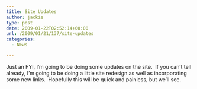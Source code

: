 ```yaml
---
title: Site Updates
author: jackie
type: post
date: 2009-01-22T02:52:14+00:00
url: /2009/01/21/137/site-updates
categories:
  - News

---
```

Just an FYI, I&#8217;m going to be doing some updates on the site.  If you can&#8217;t tell already, I&#8217;m going to be doing a little site redesign as well as incorporating some new links.  Hopefully this will be quick and painless, but we&#8217;ll see.